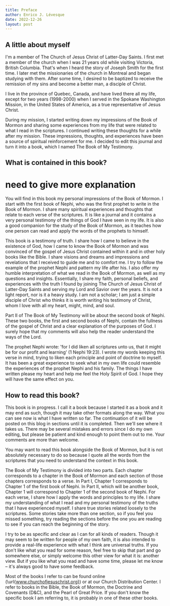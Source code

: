 ```yaml
---
title: Preface
author: Enrico J. Lévesque
date: 2022-12-26
layout: post
---
```



A little about myself
-------------

I'm a member of The Church of Jesus Christ of Latter-Day Saints. I first met a member of the church when I was 21 years old while visiting Victoria, British Columbia. That's when I heard the story of Joseph Smith for the first time. I later met the missionaries of the church in Montreal and began studying with them. After some time, I desired to be baptized to receive the remission of my sins and become a better man, a disciple of Christ.

I live in the province of Quebec, Canada, and have lived there all my life, except for two years (1998-2000) when I served in the Spokane Washington Mission, in the United States of America, as a true representative of Jesus Christ.

During my mission, I started writing down my impressions of the Book of Mormon and sharing some experiences from my life that were related to what I read in the scriptures. I continued writing these thoughts for a while after my mission. These impressions, thoughts, and experiences have been a source of spiritual reinforcement for me. I decided to edit this journal and turn it into a book, which I named The Book of My Testimony.

What is contained in this book?
-------------

# need to give more explanation
You will find in this book my personal impressions of the Book of Mormon. I start with the first book of Nephi, who was the first prophet to write in the Book of Mormon. I share many spiritual experiences and thoughts that relate to each verse of the scriptures. It is like a journal and it contains a very personal testimony of the things of God I have seen in my life. It is also a good companion for the study of the Book of Mormon, as it teaches how one person can read and apply the words of the prophets to himself.

This book is a testimony of truth. I share how I came to believe in the existence of God, how I came to know the Book of Mormon and was convinced of the gospel of Jesus Christ contained within it and in other holy books like the Bible. I share visions and dreams and impressions and revelations that I received to guide me and to comfort me. I try to follow the example of the prophet Nephi and pattern my life after his. I also offer my humble interpretation of what we read in the Book of Mormon, as well as my questions and insights. Essentially, I share my faith, personal beliefs, and experiences with the truth I found by joining The Church of Jesus Christ of Latter-Day Saints and serving my Lord and Savior over the years. It is not a light report, nor is it a heavy study. I am not a scholar; I am just a simple disciple of Christ who thinks it is worth writing his testimony of Christ, whom I love with all my heart, might, mind, and soul.

Part II of The Book of My Testimony will be about the second book of Nephi. These two books, the first and second books of Nephi, contain the fullness of the gospel of Christ and a clear explanation of the purposes of God. I surely hope that my comments will also help the reader understand the ways of the Lord.

The prophet Nephi wrote: 'for I did liken all scriptures unto us, that it might be for our profit and learning' (1 Nephi 19:23). I wrote my words keeping this verse in mind, trying to liken each principle and point of doctrine to myself. It has been a great experience to seek what in my own life could resemble the experiences of the prophet Nephi and his family. The things I have written please my heart and help me feel the Holy Spirit of God. I hope they will have the same effect on you.

How to read this book?
-------------


This book is in progress. I call it a book because I started it as a book and it may end as such, though it may take other formats along the way. What you can see now is what I have written so far. The continuation of it will be posted on this blog in sections until it is completed. Then we'll see where it takes us. There may be several mistakes and errors since I do my own editing, but please be patient and kind enough to point them out to me. Your comments are more than welcome.

You may want to read this book alongside the Book of Mormon, but it is not absolutely necessary to do so because I quote all the words from the scriptures that you need to understand the context in this book.

The Book of My Testimony is divided into two parts. Each chapter corresponds to a chapter in the Book of Mormon and each section of those chapters corresponds to a verse. In Part I, Chapter 1 corresponds to Chapter 1 of the first book of Nephi. In Part II, which will be another book, Chapter 1 will correspond to Chapter 1 of the second book of Nephi. For each verse, I share how I apply the words and principles to my life. I share my understanding of what I read and my personal testimony of the truths that I have experienced myself. I share true stories related loosely to the scriptures. Some stories take more than one section, so if you feel you missed something, try reading the sections before the one you are reading to see if you can reach the beginning of the story.

I try to be as specific and clear as I can for all kinds of readers. Though it may seem to be written for people of my own faith, it is also intended to provide a real-life experience with what I think are universal truths. If you don't like what you read for some reason, feel free to skip that part and go somewhere else, or simply welcome this other view for what it is: another view. But if you like what you read and have some time, please let me know – it's always good to have some feedback.

Most of the books I refer to can be found online (\url{www.churchofjesuschrist.org}) or at our Church Distribution Center. I refer to books in the Bible, the Book of Mormon, the Doctrine and Covenants (D\&C), and the Pearl of Great Price. If you don't know the specific book I am referring to, it is probably in one of these other books.

